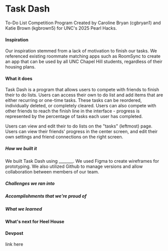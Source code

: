 # Task Dash

To-Do List Competition Program
Created by Caroline Bryan (cgbryan1) and Katie Brown (kgbrown5) for UNC's 2025 Pearl Hacks.

#### Inspiration
Our inspiration stemmed from a lack of motivation to finish our tasks. We referenced existing roommate matching apps such as RoomSync to create an app that can be used by all UNC Chapel Hill students, regardless of their housing plans.

#### What it does
Task Dash is a program that allows users to compete with friends to finish their to do lists. Users can access their own to do list and add items that are either recurring or one-time tasks. These tasks can be reordered, individually deleted, or completely cleared. Users can also compete with other friends to reach the finish line in the interface - progress is represented by the percentage of tasks each user has completed.

Users can view and edit their to do lists on the "tasks" (leftmost) page. Users can view their friends' progress in the center screen, and edit their own settings and friend connections on the right screen.


##### How we built it
We built Task Dash using _______.
We used Figma to create wireframes for prototyping. 
We also utilized Github to manage versions and allow collaboration between members of our team.

##### Challenges we ran into

##### Accomplishments that we're proud of

##### What we learned

#### What's next for Heel House

#### Devpost
link here
